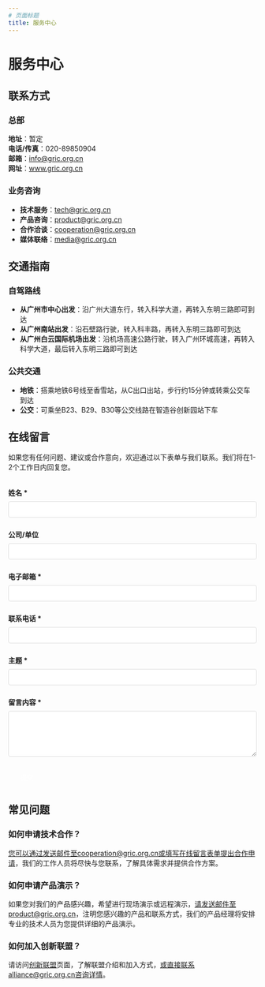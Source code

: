 ```yaml
---
# 页面标题
title: 服务中心
---
```


# 服务中心

## 联系方式

<!-- 总部联系信息 -->
### 总部

**地址**：暂定  
**电话/传真**：020-89850904  
**邮箱**：info@gric.org.cn  
**网址**：www.gric.org.cn

<!-- 业务咨询联系方式 -->
### 业务咨询

- **技术服务**：tech@gric.org.cn
- **产品咨询**：product@gric.org.cn
- **合作洽谈**：cooperation@gric.org.cn
- **媒体联络**：media@gric.org.cn

## 交通指南

<!-- 自驾路线指引 -->
### 自驾路线

- **从广州市中心出发**：沿广州大道东行，转入科学大道，再转入东明三路即可到达
- **从广州南站出发**：沿石壁路行驶，转入科丰路，再转入东明三路即可到达
- **从广州白云国际机场出发**：沿机场高速公路行驶，转入广州环城高速，再转入科学大道，最后转入东明三路即可到达

<!-- 公共交通指引 -->
### 公共交通

- **地铁**：搭乘地铁6号线至香雪站，从C出口出站，步行约15分钟或转乘公交车到达
- **公交**：可乘坐B23、B29、B30等公交线路在智造谷创新园站下车

## 在线留言

<!-- 在线留言表单说明 -->
如果您有任何问题、建议或合作意向，欢迎通过以下表单与我们联系。我们将在1-2个工作日内回复您。

<!-- 联系表单 -->
<div class="contact-form">
  <form action="#" method="post">
    <div class="form-group">
      <label for="name">姓名 *</label>
      <input type="text" id="name" name="name" required>
    </div>
    <div class="form-group">
      <label for="company">公司/单位</label>
      <input type="text" id="company" name="company">
    </div>
    <div class="form-group">
      <label for="email">电子邮箱 *</label>
      <input type="email" id="email" name="email" required>
    </div>
    <div class="form-group">
      <label for="phone">联系电话 *</label>
      <input type="tel" id="phone" name="phone" required>
    </div>
    <div class="form-group">
      <label for="subject">主题 *</label>
      <input type="text" id="subject" name="subject" required>
    </div>
    <div class="form-group">
      <label for="message">留言内容 *</label>
      <textarea id="message" name="message" rows="5" required></textarea>
    </div>
    <div class="form-group">
      <button type="submit">提交</button>
    </div>
  </form>
</div>

## 常见问题

<!-- 技术合作问题 -->
### 如何申请技术合作？

您可以通过发送邮件至cooperation@gric.org.cn或填写在线留言表单提出合作申请，我们的工作人员将尽快与您联系，了解具体需求并提供合作方案。

<!-- 产品演示问题 -->
### 如何申请产品演示？

如果您对我们的产品感兴趣，希望进行现场演示或远程演示，请发送邮件至product@gric.org.cn，注明您感兴趣的产品和联系方式，我们的产品经理将安排专业的技术人员为您提供详细的产品演示。

<!-- 加入联盟问题 -->
### 如何加入创新联盟？

请访问[创新联盟](/alliance/introduction)页面，了解联盟介绍和加入方式，或直接联系alliance@gric.org.cn咨询详情。

<!-- 表单样式 -->
<style>
.contact-form {
  max-width: 600px;
  margin: 2rem 0;
}

.form-group {
  margin-bottom: 1.5rem;
}

.form-group label {
  display: block;
  margin-bottom: 0.5rem;
  font-weight: bold;
}

.form-group input,
.form-group textarea {
  width: 100%;
  padding: 0.5rem;
  border: 1px solid #ddd;
  border-radius: 4px;
}

.form-group button {
  background-color: var(--vp-c-brand);
  color: white;
  border: none;
  padding: 0.5rem 1.5rem;
  border-radius: 4px;
  cursor: pointer;
}

.form-group button:hover {
  opacity: 0.9;
}
</style> 
